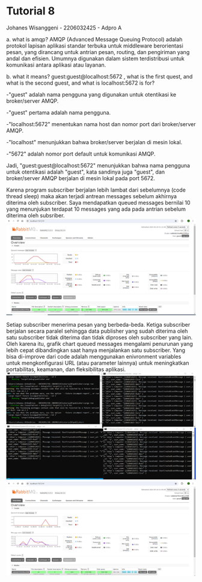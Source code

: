 # Tutorial 8 
Johanes Wisanggeni - 2206032425 - Adpro A

a. what is amqp?
AMQP (Advanced Message Queuing Protocol) adalah protokol lapisan aplikasi standar terbuka untuk middleware berorientasi pesan, yang dirancang untuk antrian pesan, routing, dan pengiriman yang andal dan efisien. Umumnya digunakan dalam sistem terdistribusi untuk komunikasi antara aplikasi atau layanan.

b. what it means? guest:guest@localhost:5672 , what is the first quest, and what is
the second guest, and what is localhost:5672 is for? 

-"guest" adalah nama pengguna yang digunakan untuk otentikasi ke broker/server AMQP.

-"guest" pertama adalah nama pengguna.

-"localhost:5672" menentukan nama host dan nomor port dari broker/server AMQP.

-"localhost" menunjukkan bahwa broker/server berjalan di mesin lokal.

-"5672" adalah nomor port default untuk komunikasi AMQP.

Jadi, "guest:guest@localhost:5672" menunjukkan bahwa nama pengguna untuk otentikasi adalah "guest", kata sandinya juga "guest", dan broker/server AMQP berjalan di mesin lokal pada port 5672.

Karena program subscriber berjalan lebih lambat dari sebelumnya (code thread sleep) maka akan terjadi antrean messages sebelum akhirnya diterima oleh subscriber. Saya mendapatkan queued messages bernilai 10 yang menunjukan terdapat 10 messages yang ada pada antrian sebelum diterima oleh subsriber.
![alt text](<Screenshot (528).png>)

Setiap subscriber menerima pesan yang berbeda-beda. Ketiga subscriber berjalan secara paralel sehingga data publisher yang sudah diterima oleh satu subscriber tidak diterima dan tidak diproses oleh subscriber yang lain. Oleh karena itu, grafik chart queued messages mengalami penurunan yang lebih cepat dibandingkan saat hanya menjalankan satu subscriber. Yang bisa di-improve dari code adalah menggunakan enivronment variables untuk mengkonfigurasi URL (atau parameter lainnya) untuk meningkatkan portabilitas, keamanan, dan fleksibilitas aplikasi.
![alt text](<Screenshot (531).png>)
![alt text](<Screenshot (530).png>)
